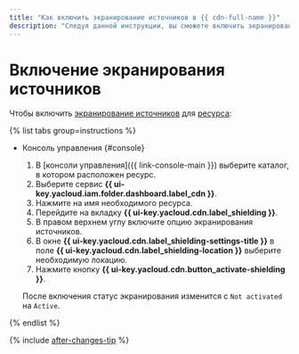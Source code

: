 ```yaml
---
title: "Как включить экранирование источников в {{ cdn-full-name }}"
description: "Следуя данной инструкции, вы сможете включить экранирование источников." 
---
```


# Включение экранирования источников

Чтобы включить [экранирование источников](../../concepts/origins-shielding.md) для [ресурса](../../concepts/resource.md):

{% list tabs group=instructions %}

- Консоль управления {#console}

  1. В [консоли управления]({{ link-console-main }}) выберите каталог, в котором расположен ресурс.
  1. Выберите сервис **{{ ui-key.yacloud.iam.folder.dashboard.label_cdn }}**.
  1. Нажмите на имя необходимого ресурса.
  1. Перейдите на вкладку **{{ ui-key.yacloud.cdn.label_shielding }}**.
  1. В правом верхнем углу включите опцию экранирования источников.
  1. В окне **{{ ui-key.yacloud.cdn.label_shielding-settings-title }}** в поле **{{ ui-key.yacloud.cdn.label_shielding-location }}** выберите необходимую локацию.
  1. Нажмите кнопку **{{ ui-key.yacloud.cdn.button_activate-shielding }}**.

  После включения статус экранирования изменится с `Not activated` на `Active`.

{% endlist %}

{% include [after-changes-tip](../../../_includes/cdn/after-changes-tip.md) %}
